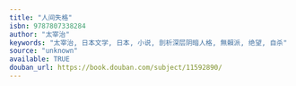```yaml
---
title: "人间失格"
isbn: 9787807338284
author: "太宰治"
keywords: "太宰治, 日本文学, 日本, 小说, 剖析深层阴暗人格, 無賴派, 绝望, 自杀"
source: "unknown"
available: TRUE
douban_url: https://book.douban.com/subject/11592890/
---
```

